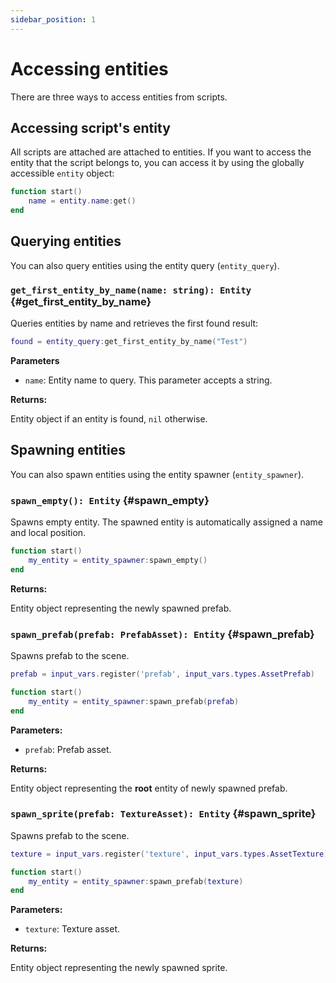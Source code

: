 ```yaml
---
sidebar_position: 1
---
```


# Accessing entities

There are three ways to access entities from scripts.

## Accessing script's entity

All scripts are attached are attached to entities. If you want to access the entity that the script belongs to, you can access it by using the globally accessible `entity` object:

```lua
function start()
    name = entity.name:get()
end
```

## Querying entities

You can also query entities using the entity query (`entity_query`).

### `get_first_entity_by_name(name: string): Entity` {#get_first_entity_by_name}

Queries entities by name and retrieves the first found result:

```lua
found = entity_query:get_first_entity_by_name("Test")
```

**Parameters**

- `name`: Entity name to query. This parameter accepts a string.

**Returns:**

Entity object if an entity is found, `nil` otherwise.

## Spawning entities

You can also spawn entities using the entity spawner (`entity_spawner`).

### `spawn_empty(): Entity` {#spawn_empty}

Spawns empty entity. The spawned entity is automatically assigned a name and local position.

```lua
function start()
    my_entity = entity_spawner:spawn_empty()
end
```

**Returns:**

Entity object representing the newly spawned prefab.

### `spawn_prefab(prefab: PrefabAsset): Entity` {#spawn_prefab}

Spawns prefab to the scene.

```lua
prefab = input_vars.register('prefab', input_vars.types.AssetPrefab)

function start()
    my_entity = entity_spawner:spawn_prefab(prefab)
end
```

**Parameters:**

- `prefab`: Prefab asset.

**Returns:**

Entity object representing the **root** entity of newly spawned prefab.

### `spawn_sprite(prefab: TextureAsset): Entity` {#spawn_sprite}

Spawns prefab to the scene.

```lua
texture = input_vars.register('texture', input_vars.types.AssetTexture)

function start()
    my_entity = entity_spawner:spawn_prefab(texture)
end
```

**Parameters:**

- `texture`: Texture asset.

**Returns:**

Entity object representing the newly spawned sprite.
